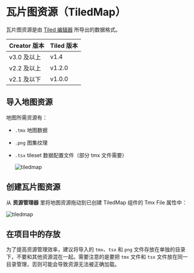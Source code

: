 # 瓦片图资源（TiledMap）

瓦片图资源是由 [Tiled 编辑器](https://www.mapeditor.org/) 所导出的数据格式。

| Creator 版本  | Tiled 版本 |
| :----------  | :-------- |
| v3.0 及以上   | v1.4   |
| v2.2 及以上   | v1.2.0 |
| v2.1 及以下   | v1.0.0 |

## 导入地图资源

地图所需资源有：

- `.tmx` 地图数据
- `.png` 图集纹理
- `.tsx` tileset 数据配置文件（部分 tmx 文件需要）

    ![tiledmap](tiledmap/import.png)

## 创建瓦片图资源

从 **资源管理器** 里将地图资源拖动到已创建 TiledMap 组件的 Tmx File 属性中：

![tiledmap](tiledmap/set_asset.png)

## 在项目中的存放

为了提高资源管理效率，建议将导入的 `tmx`、`tsx` 和 `png` 文件存放在单独的目录下，不要和其他资源混在一起。需要注意的是要把 `tmx` 文件和 `tsx` 文件放在同一目录管理，否则可能会导致资源无法被正确加载。

